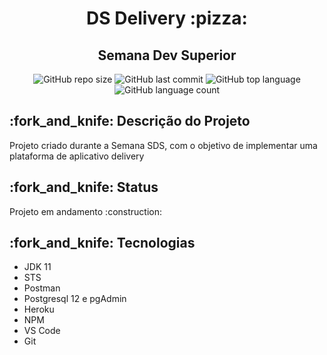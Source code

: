 <h1 align = "center"> DS Delivery :pizza: </h1>
<h2 align = "center"> Semana Dev Superior </h2>
<p align = "center"> <img alt="GitHub repo size" src="https://img.shields.io/github/repo-size/carolfons/ds-delivery?style=for-the-badge">
  <img alt="GitHub last commit" src="https://img.shields.io/github/last-commit/carolfons/ds-delivery?style=for-the-badge">
  <img alt="GitHub top language" src="https://img.shields.io/github/languages/top/carolfons/ds-delivery?color=black&style=for-the-badge">
 <img alt="GitHub language count" src="https://img.shields.io/github/languages/count/carolfons/ds-delivery?color=red&style=for-the-badge">
</p>

<h2> :fork_and_knife: Descrição do Projeto </h2>
<p> Projeto criado durante a Semana SDS, com o objetivo de implementar uma plataforma de aplicativo delivery </p>
<h2> :fork_and_knife: Status </h2>
<p> Projeto em andamento :construction: </p>
<h2> :fork_and_knife: Tecnologias </h2>
<ul>
  <li> JDK 11 </li>
  <li> STS </li>
  <li> Postman</li>
  <li> Postgresql 12 e pgAdmin </li>
  <li> Heroku </li>
  <li> NPM </li>
  <li> VS Code </li>
  <li> Git </li>
</ul>

